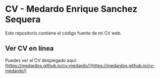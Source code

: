 # CV - Medardo Enrique Sanchez Sequera

Este repositorio contiene el código fuente de mi CV web.

## Ver CV en línea

Puedes ver el CV desplegado aquí:  
[https://medardos.github.io/cv-medardo/](https://medardos.github.io/cv-medardo/)
